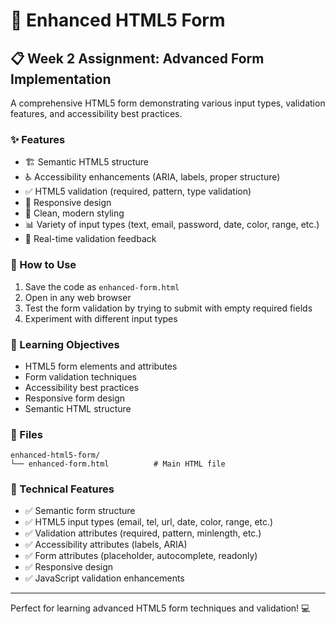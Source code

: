 # 📝 Enhanced HTML5 Form

## 📋 Week 2 Assignment: Advanced Form Implementation

A comprehensive HTML5 form demonstrating various input types, validation features, and accessibility best practices.

### ✨ Features

- 🏗️ Semantic HTML5 structure
- ♿ Accessibility enhancements (ARIA, labels, proper structure)
- ✅ HTML5 validation (required, pattern, type validation)
- 📱 Responsive design
- 🎨 Clean, modern styling
- 📊 Variety of input types (text, email, password, date, color, range, etc.)
- 🔄 Real-time validation feedback

### 🚀 How to Use

1. Save the code as `enhanced-form.html`
2. Open in any web browser
3. Test the form validation by trying to submit with empty required fields
4. Experiment with different input types

### 🎯 Learning Objectives

- HTML5 form elements and attributes
- Form validation techniques
- Accessibility best practices
- Responsive form design
- Semantic HTML structure

### 📁 Files

```
enhanced-html5-form/
└── enhanced-form.html          # Main HTML file
```

### 🔧 Technical Features

- ✅ Semantic form structure
- ✅ HTML5 input types (email, tel, url, date, color, range, etc.)
- ✅ Validation attributes (required, pattern, minlength, etc.)
- ✅ Accessibility attributes (labels, ARIA)
- ✅ Form attributes (placeholder, autocomplete, readonly)
- ✅ Responsive design
- ✅ JavaScript validation enhancements

---

Perfect for learning advanced HTML5 form techniques and validation! 💻
